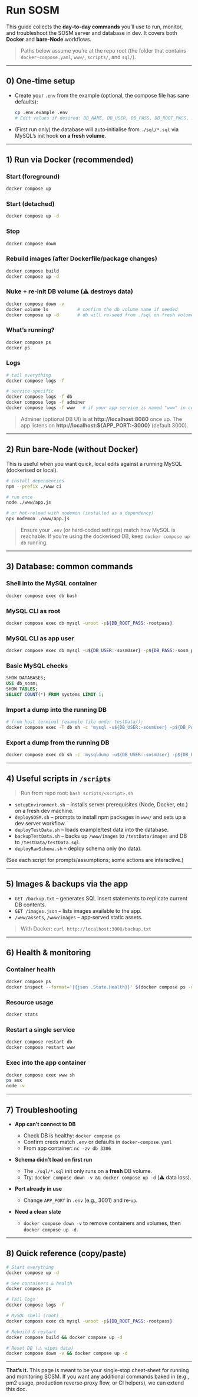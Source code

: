 
# Run SOSM

This guide collects the **day‑to‑day commands** you’ll use to run, monitor, and troubleshoot the SOSM server and database in dev. It covers both **Docker** and **bare‑Node** workflows.

> Paths below assume you’re at the repo root (the folder that contains `docker-compose.yaml`, `www/`, `scripts/`, and `sql/`).

---

## 0) One‑time setup

- Create your `.env` from the example (optional, the compose file has sane defaults):
  ```bash
  cp .env.example .env
  # Edit values if desired: DB_NAME, DB_USER, DB_PASS, DB_ROOT_PASS, APP_PORT
  ```

- (First run only) the database will auto‑initialise from `./sql/*.sql` via MySQL’s init hook **on a fresh volume**.

---

## 1) Run via Docker (recommended)

### Start (foreground)
```bash
docker compose up
```

### Start (detached)
```bash
docker compose up -d
```

### Stop
```bash
docker compose down
```

### Rebuild images (after Dockerfile/package changes)
```bash
docker compose build
docker compose up -d
```

### Nuke + re‑init DB volume (⚠️ destroys data)
```bash
docker compose down -v
docker volume ls           # confirm the db volume name if needed
docker compose up -d       # db will re‑seed from ./sql on fresh volume
```

### What’s running?
```bash
docker compose ps
docker ps
```

### Logs
```bash
# tail everything
docker compose logs -f

# service‑specific
docker compose logs -f db
docker compose logs -f adminer
docker compose logs -f www   # if your app service is named "www" in compose
```

> Adminer (optional DB UI) is at **http://localhost:8080** once up. The app listens on **http://localhost:${APP_PORT:-3000}** (default 3000).

---

## 2) Run bare‑Node (without Docker)

This is useful when you want quick, local edits against a running MySQL (dockerised or local).

```bash
# install dependencies
npm --prefix ./www ci

# run once
node ./www/app.js

# or hot‑reload with nodemon (installed as a dependency)
npx nodemon ./www/app.js
```

> Ensure your `.env` (or hard‑coded settings) match how MySQL is reachable. If you’re using the dockerised DB, keep `docker compose up db` running.

---

## 3) Database: common commands

### Shell into the MySQL container
```bash
docker compose exec db bash
```

### MySQL CLI as root
```bash
docker compose exec db mysql -uroot -p${DB_ROOT_PASS:-rootpass}
```

### MySQL CLI as app user
```bash
docker compose exec db mysql -u${DB_USER:-sosmUser} -p${DB_PASS:-sosm_pass} ${DB_NAME:-db_sosm}
```

### Basic MySQL checks
```sql
SHOW DATABASES;
USE db_sosm;
SHOW TABLES;
SELECT COUNT(*) FROM systems LIMIT 1;
```

### Import a dump into the running DB
```bash
# from host terminal (example file under testData/):
docker compose exec -T db sh -c 'mysql -u${DB_USER:-sosmUser} -p${DB_PASS:-sosm_pass} ${DB_NAME:-db_sosm}' < testData/testData.sql
```

### Export a dump from the running DB
```bash
docker compose exec db sh -c 'mysqldump -u${DB_USER:-sosmUser} -p${DB_PASS:-sosm_pass} ${DB_NAME:-db_sosm}' > backup.sql
```

---

## 4) Useful scripts in `/scripts`

> Run from repo root: `bash scripts/<script>.sh`

- `setupEnvironment.sh` – installs server prerequisites (Node, Docker, etc.) on a fresh dev machine.
- `deploySOSM.sh` – prompts to install npm packages in `www/` and sets up a dev server workflow.
- `deployTestData.sh` – loads example/test data into the database.
- `backupTestData.sh` – backs up `/www/images` to `/testData/images` and DB to `/testData/testData.sql`.
- `deployRawSchema.sh` – deploy schema only (no data).

(See each script for prompts/assumptions; some actions are interactive.)

---

## 5) Images & backups via the app

- `GET /backup.txt` – generates SQL insert statements to replicate current DB contents.
- `GET /images.json` – lists images available to the app.
- `/www/assets`, `/www/images` – app‑served static assets.

> With Docker: `curl http://localhost:3000/backup.txt`

---

## 6) Health & monitoring

### Container health
```bash
docker compose ps
docker inspect --format='{{json .State.Health}}' $(docker compose ps -q db) | jq .
```

### Resource usage
```bash
docker stats
```

### Restart a single service
```bash
docker compose restart db
docker compose restart www
```

### Exec into the app container
```bash
docker compose exec www sh
ps aux
node -v
```

---

## 7) Troubleshooting

- **App can’t connect to DB**
  - Check DB is healthy: `docker compose ps`
  - Confirm creds match `.env` or defaults in `docker-compose.yaml`
  - From app container: `nc -zv db 3306`

- **Schema didn’t load on first run**
  - The `./sql/*.sql` init only runs on a **fresh** DB volume.
  - Try: `docker compose down -v && docker compose up -d` (⚠️ data loss).

- **Port already in use**
  - Change `APP_PORT` in `.env` (e.g., 3001) and re‑`up`.

- **Need a clean slate**
  - `docker compose down -v` to remove containers and volumes, then `docker compose up -d`.

---

## 8) Quick reference (copy/paste)

```bash
# Start everything
docker compose up -d

# See containers & health
docker compose ps

# Tail logs
docker compose logs -f

# MySQL shell (root)
docker compose exec db mysql -uroot -p${DB_ROOT_PASS:-rootpass}

# Rebuild & restart
docker compose build && docker compose up -d

# Reset DB (⚠️ wipes data)
docker compose down -v && docker compose up -d
```

---

**That’s it.** This page is meant to be your single‑stop cheat‑sheet for running and monitoring SOSM. If you want any additional commands baked in (e.g., pm2 usage, production reverse‑proxy flow, or CI helpers), we can extend this doc.
